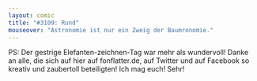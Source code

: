 ```yaml
---
layout: comic
title: "#3109: Rund"
mouseover: "Astronomie ist nur ein Zweig der Baumronomie."
---
```


PS: 
Der gestrige Elefanten-zeichnen-Tag war mehr als wundervoll! Danke an alle, die sich auf hier auf fonflatter.de, auf Twitter und auf Facebook so kreativ und zaubertoll beteiligten! 
Ich mag euch!
Sehr!
